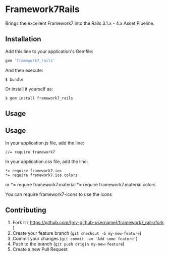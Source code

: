 # Framework7Rails

Brings the excellent Framework7 into the Rails 3.1.x - 4.x Asset Pipeline.

## Installation

Add this line to your application's Gemfile:

```ruby
gem 'framework7_rails'
```

And then execute:

    $ bundle

Or install it yourself as:

    $ gem install framework7_rails

## Usage

## Usage

In your application.js file, add the line:

    //= require framework7

In your application.css file, add the line:

    *= require framework7.ios
    *= require framework7.ios.colors
or
    *= require framework7.material
    *= require framework7.material.colors

You can require framework7-icons to use the icons

## Contributing

1. Fork it ( https://github.com/[my-github-username]/framework7_rails/fork )
2. Create your feature branch (`git checkout -b my-new-feature`)
3. Commit your changes (`git commit -am 'Add some feature'`)
4. Push to the branch (`git push origin my-new-feature`)
5. Create a new Pull Request
